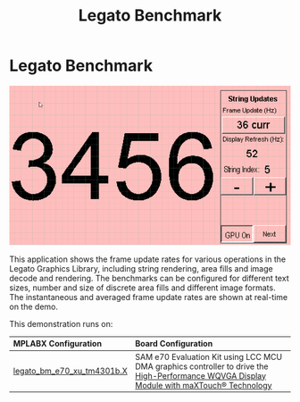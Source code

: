 ﻿---
parent: Example Applications
title: Legato Benchmark
nav_order: 2
---

# Legato Benchmark

![](./../../docs/html/legato_benchmark.png)

This application shows the frame update rates for various operations in the Legato Graphics Library, including string rendering, area fills and image decode and rendering. The benchmarks can be configured for different text sizes, number and size of discrete area fills and different image formats. The instantaneous and averaged frame update rates are shown at real-time on the demo.

This demonstration runs on:

|MPLABX Configuration|Board Configuration|
|:-------------------|:------------------|
|[legato_bm_e70_xu_tm4301b.X](./firmware/legato_bm_e70_xu_tm4301b/readme.md)|SAM e70 Evaluation Kit using LCC MCU DMA graphics controller to drive the [High-Performance WQVGA Display Module with maXTouch® Technology](https://www.microchip.com/DevelopmentTools/ProductDetails/PartNO/AC320005-4)|


 
